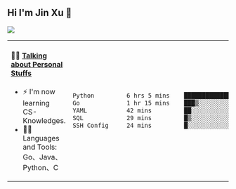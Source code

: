 
## Hi I'm Jin Xu 👋
![](https://komarev.com/ghpvc/?username=jiayouxujin&color=brightgreen&label=PROFILE+VIEWS)



<table align="center">
<tr>
<td valign="top" width="60%">

#### 🏋️‍♀️ <a href="https://github.com/jiayouxujin" target="_blank">Talking about Personal Stuffs</a>
<!-- recent_releases starts -->

- ⚡  I'm now learning CS-Knowledges.  
- 🏊‍♂️ Languages and Tools: Go、Java、Python、C
<!-- recent_releases ends -->
</td>
<td>
 
<!--START_SECTION:waka-->

```txt
Python         6 hrs 5 mins    ████████████████▒░░░░░░░░   65.61 %
Go             1 hr 15 mins    ███▒░░░░░░░░░░░░░░░░░░░░░   13.49 %
YAML           42 mins         ██░░░░░░░░░░░░░░░░░░░░░░░   07.65 %
SQL            29 mins         █▒░░░░░░░░░░░░░░░░░░░░░░░   05.31 %
SSH Config     24 mins         █░░░░░░░░░░░░░░░░░░░░░░░░   04.36 %
```

<!--END_SECTION:waka-->
 
</td>
</tr>
</table>





